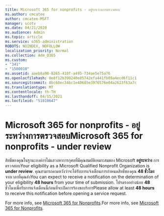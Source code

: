 ```yaml
---
title: Microsoft 365 for nonprofits - อยู่ระหว่างการตรวจสอบ
ms.author: cmcatee
author: cmcatee-MSFT
manager: scotv
ms.date: 04/21/2020
ms.audience: Admin
ms.topic: article
ms.service: o365-administration
ROBOTS: NOINDEX, NOFOLLOW
localization_priority: Normal
ms.collection: Adm_O365
ms.custom:
- "341"
- "1500010"
ms.assetid: aaeb8a90-8265-410f-a495-734ae5e75a76
ms.openlocfilehash: 0e8f12b390240e85742efa441fb09a4ecd6f11c1
ms.sourcegitcommit: 8bc60ec34bc1e40685e3976576e04a2623f63a7c
ms.translationtype: MT
ms.contentlocale: th-TH
ms.lasthandoff: 04/15/2021
ms.locfileid: "51810647"
---
```

# <a name="microsoft-365-for-nonprofits---under-review"></a><span data-ttu-id="3a434-102">Microsoft 365 for nonprofits - อยู่ระหว่างการตรวจสอบ</span><span class="sxs-lookup"><span data-stu-id="3a434-102">Microsoft 365 for nonprofits - under review</span></span>

<span data-ttu-id="3a434-103">สิทธิ์ของคุณในฐานะองค์กรไม่แสวงหาการกุศลที่มีคุณสมบัติเหมาะสมของ Microsoft **อยู่ระหว่าง** การตรวจสอบ</span><span class="sxs-lookup"><span data-stu-id="3a434-103">Your eligibility as a Microsoft Qualified Nonprofit Organization is **under review**.</span></span> <span data-ttu-id="3a434-104">คุณสามารถคาดหวังว่าจะได้รับการแจ้งเตือนการกําหนดสิทธิ์ของคุณ **48 ชั่วโมง** จากเวลาที่คุณส่ง</span><span class="sxs-lookup"><span data-stu-id="3a434-104">You can expect to receive a notification on the determination of your eligibility **48 hours** from your time of submission.</span></span> <span data-ttu-id="3a434-105">โปรดรออย่างน้อย **48** ชั่วโมงเพื่อรับการแจ้งเตือนนี้ก่อนที่จะเปิดการร้องขอบริการ</span><span class="sxs-lookup"><span data-stu-id="3a434-105">Please allow at least **48 hours** to receive this notification before opening a service request.</span></span> 

<span data-ttu-id="3a434-106">For more info, see [Microsoft 365 for Nonprofits](https://www.microsoft.com/nonprofits/microsoft-365).</span><span class="sxs-lookup"><span data-stu-id="3a434-106">For more info, see [Microsoft 365 for Nonprofits](https://www.microsoft.com/nonprofits/microsoft-365).</span></span> 
